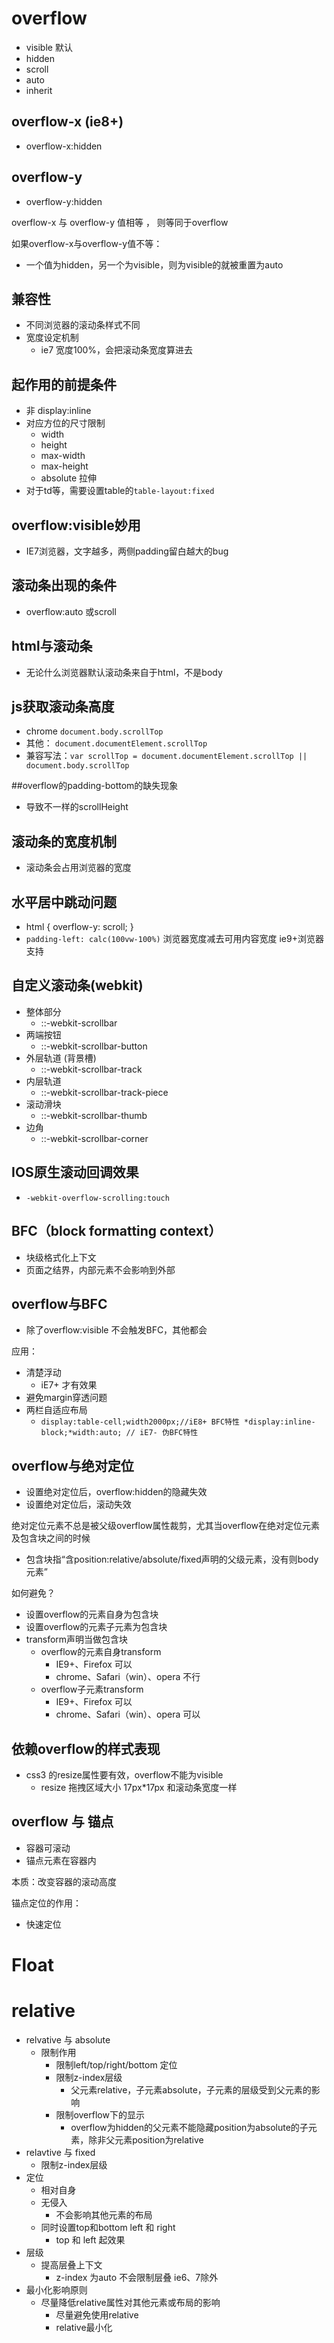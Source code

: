 # overflow
- visible 默认
- hidden
- scroll
- auto
- inherit

## overflow-x (ie8+)
- overflow-x:hidden
## overflow-y
- overflow-y:hidden

overflow-x 与 overflow-y 值相等 ， 则等同于overflow

如果overflow-x与overflow-y值不等：

- 一个值为hidden，另一个为visible，则为visible的就被重置为auto

## 兼容性
- 不同浏览器的滚动条样式不同
- 宽度设定机制
  - ie7 宽度100%，会把滚动条宽度算进去

## 起作用的前提条件
- 非 display:inline
- 对应方位的尺寸限制
  * width
  * height
  * max-width
  * max-height
  * absolute 拉伸
- 对于td等，需要设置table的`table-layout:fixed`

## overflow:visible妙用
- IE7浏览器，文字越多，两侧padding留白越大的bug

## 滚动条出现的条件
- overflow:auto 或scroll

## html与滚动条
- 无论什么浏览器默认滚动条来自于html，不是body

## js获取滚动条高度
- chrome `document.body.scrollTop`
- 其他： `document.documentElement.scrollTop`
- 兼容写法：`var scrollTop = document.documentElement.scrollTop || document.body.scrollTop`

##overflow的padding-bottom的缺失现象
- 导致不一样的scrollHeight

## 滚动条的宽度机制
- 滚动条会占用浏览器的宽度

## 水平居中跳动问题
- html { overflow-y: scroll; }
- `padding-left: calc(100vw-100%)` 浏览器宽度减去可用内容宽度  ie9+浏览器支持

## 自定义滚动条(webkit)
- 整体部分
  * ::-webkit-scrollbar
- 两端按钮
  * ::-webkit-scrollbar-button
- 外层轨道 (背景槽)
  * ::-webkit-scrollbar-track
- 内层轨道
  * ::-webkit-scrollbar-track-piece
- 滚动滑块
  * ::-webkit-scrollbar-thumb
- 边角
  * ::-webkit-scrollbar-corner

## IOS原生滚动回调效果

- `-webkit-overflow-scrolling:touch`

## BFC（block formatting context）
- 块级格式化上下文
- 页面之结界，内部元素不会影响到外部

## overflow与BFC
- 除了overflow:visible 不会触发BFC，其他都会

应用：
 - 清楚浮动
   * iE7+ 才有效果
 - 避免margin穿透问题
 - 两栏自适应布局
   * `display:table-cell;width2000px;//iE8+ BFC特性
      *display:inline-block;*width:auto; // iE7- 伪BFC特性
     `

 ## overflow与绝对定位
 - 设置绝对定位后，overflow:hidden的隐藏失效
 - 设置绝对定位后，滚动失效

 绝对定位元素不总是被父级overflow属性裁剪，尤其当overflow在绝对定位元素及包含块之间的时候

 - 包含块指“含position:relative/absolute/fixed声明的父级元素，没有则body元素”

 如何避免？

 - 设置overflow的元素自身为包含块
 - 设置overflow的元素子元素为包含块
 - transform声明当做包含块
   * overflow的元素自身transform
     - IE9+、Firefox  可以
     - chrome、Safari（win）、opera 不行
   * overflow子元素transform
     - IE9+、Firefox  可以
     - chrome、Safari（win）、opera 可以

## 依赖overflow的样式表现

- css3 的resize属性要有效，overflow不能为visible
  * resize 拖拽区域大小 17px*17px 和滚动条宽度一样

## overflow 与 锚点
- 容器可滚动
- 锚点元素在容器内

本质：改变容器的滚动高度

锚点定位的作用：
- 快速定位


# Float

# relative
- relvative 与 absolute
    * 限制作用
        * 限制left/top/right/bottom 定位
        * 限制z-index层级
            * 父元素relative，子元素absolute，子元素的层级受到父元素的影响
        * 限制overflow下的显示
            * overflow为hidden的父元素不能隐藏position为absolute的子元素，除非父元素position为relative
- relavtive 与 fixed
    * 限制z-index层级
- 定位
    * 相对自身
    * 无侵入
        * 不会影响其他元素的布局
    * 同时设置top和bottom left 和 right
        * top 和 left 起效果
- 层级
    * 提高层叠上下文
        * z-index 为auto 不会限制层叠 ie6、7除外
- 最小化影响原则
    * 尽量降低relative属性对其他元素或布局的影响
        * 尽量避免使用relative
        * relative最小化
